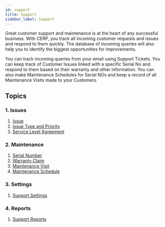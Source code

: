 ```yaml
---
id: support
title: Support
sidebar_label: Support
---
```


Great customer support and maintenance is at the heart of any successful business. With CERP, you track all incoming customer requests and issues and respond to them quickly. The database of incoming queries will also help you to identify the biggest opportunities for improvements.

You can track incoming queries from your email using Support Tickets. You can keep track of Customer Issues linked with a specific Serial No and respond to them based on their warranty and other information. You can also make Maintenance Schedules for Serial NOs and keep a record of all Maintenance Visits made to your Customers.

## Topics

### 1. Issues

1. [Issue](/docs/coreModules/support/issue)
1. [Issue Type and Priority](/docs/coreModules/support/issueType)
1. [Service Level Agreement](/docs/coreModules/support/serviceLev)

### 2. Maintenance

1. [Serial Number](/docs/coreModules/support/serialN)
2. [Warranty Claim](/docs/coreModules/support/warrantyClaim)
3. [Maintenance Visit](/docs/coreModules/support/mainteVisit)
4. [Maintenance Schedule](/docs/coreModules/support/mainteSche)

### 3. Settings

1. [Support Settings](/docs/coreModules/support/supportSett)

### 4. Reports

1. [Support Reports](/docs/coreModules/support/supportRep)

